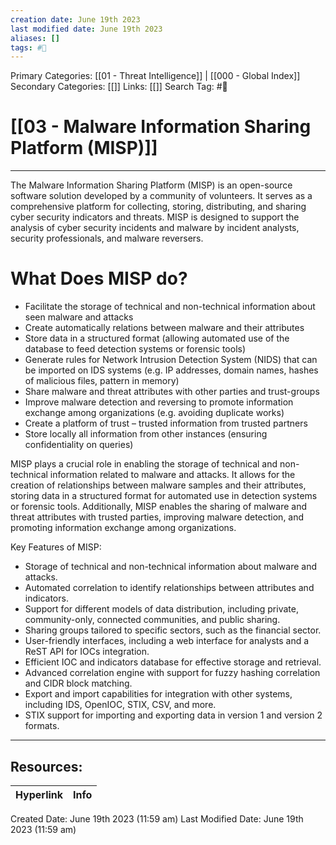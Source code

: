```yaml
---
creation date: June 19th 2023
last modified date: June 19th 2023
aliases: []
tags: #📖
---
```


Primary Categories: [[01 - Threat Intelligence]] | [[000 - Global Index]] 
Secondary Categories: [[]] 
Links: [[]] 
Search Tag: #📖  

# [[03 - Malware Information Sharing Platform (MISP)]]  
---

The Malware Information Sharing Platform (MISP) is an open-source software solution developed by a community of volunteers. It serves as a comprehensive platform for collecting, storing, distributing, and sharing cyber security indicators and threats. MISP is designed to support the analysis of cyber security incidents and malware by incident analysts, security professionals, and malware reversers.

# What Does MISP do?
- Facilitate the storage of technical and non-technical information about seen malware and attacks
- Create automatically relations between malware and their attributes
- Store data in a structured format (allowing automated use of the database to feed detection systems or forensic tools)
- Generate rules for Network Intrusion Detection System (NIDS) that can be imported on IDS systems (e.g. IP addresses, domain names, hashes of malicious files, pattern in memory)
- Share malware and threat attributes with other parties and trust-groups
- Improve malware detection and reversing to promote information exchange among organizations (e.g. avoiding duplicate works)
- Create a platform of trust – trusted information from trusted partners
- Store locally all information from other instances (ensuring confidentiality on queries)

MISP plays a crucial role in enabling the storage of technical and non-technical information related to malware and attacks. It allows for the creation of relationships between malware samples and their attributes, storing data in a structured format for automated use in detection systems or forensic tools. Additionally, MISP enables the sharing of malware and threat attributes with trusted parties, improving malware detection, and promoting information exchange among organizations.

Key Features of MISP:
- Storage of technical and non-technical information about malware and attacks.
- Automated correlation to identify relationships between attributes and indicators.
- Support for different models of data distribution, including private, community-only, connected communities, and public sharing.
- Sharing groups tailored to specific sectors, such as the financial sector.
- User-friendly interfaces, including a web interface for analysts and a ReST API for IOCs integration.
- Efficient IOC and indicators database for effective storage and retrieval.
- Advanced correlation engine with support for fuzzy hashing correlation and CIDR block matching.
- Export and import capabilities for integration with other systems, including IDS, OpenIOC, STIX, CSV, and more.
- STIX support for importing and exporting data in version 1 and version 2 formats.



___

## Resources:

| Hyperlink | Info |
| --------- | ---- |


Created Date: June 19th 2023 (11:59 am) 
Last Modified Date: June 19th 2023 (11:59 am)
